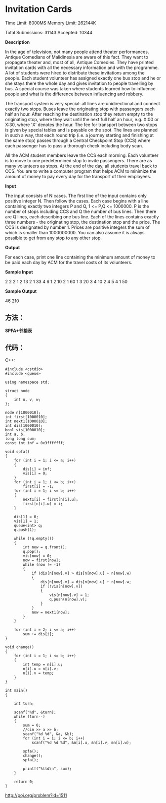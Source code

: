 # Invitation Cards

Time Limit: 8000MS		Memory Limit: 262144K

Total Submissions: 31143		Accepted: 10344

**Description**

In the age of television, not many people attend theater performances. Antique Comedians of Malidinesia are aware of this fact. They want to propagate theater and, most of all, Antique Comedies. They have printed invitation cards with all the necessary information and with the programme. A lot of students were hired to distribute these invitations among the people. Each student volunteer has assigned exactly one bus stop and he or she stays there the whole day and gives invitation to people travelling by bus. A special course was taken where students learned how to influence people and what is the difference between influencing and robbery. 

The transport system is very special: all lines are unidirectional and connect exactly two stops. Buses leave the originating stop with passangers each half an hour. After reaching the destination stop they return empty to the originating stop, where they wait until the next full half an hour, e.g. X:00 or X:30, where 'X' denotes the hour. The fee for transport between two stops is given by special tables and is payable on the spot. The lines are planned in such a way, that each round trip (i.e. a journey starting and finishing at the same stop) passes through a Central Checkpoint Stop (CCS) where each passenger has to pass a thorough check including body scan. 

All the ACM student members leave the CCS each morning. Each volunteer is to move to one predetermined stop to invite passengers. There are as many volunteers as stops. At the end of the day, all students travel back to CCS. You are to write a computer program that helps ACM to minimize the amount of money to pay every day for the transport of their employees. 

**Input**

The input consists of N cases. The first line of the input contains only positive integer N. Then follow the cases. Each case begins with a line containing exactly two integers P and Q, 1 <= P,Q <= 1000000. P is the number of stops including CCS and Q the number of bus lines. Then there are Q lines, each describing one bus line. Each of the lines contains exactly three numbers - the originating stop, the destination stop and the price. The CCS is designated by number 1. Prices are positive integers the sum of which is smaller than 1000000000. You can also assume it is always possible to get from any stop to any other stop.

**Output**

For each case, print one line containing the minimum amount of money to be paid each day by ACM for the travel costs of its volunteers.


**Sample Input**

2
2 2
1 2 13
2 1 33
4 6
1 2 10
2 1 60
1 3 20
3 4 10
2 4 5
4 1 50


**Sample Output**

46
210

## 方法：
**SPFA+邻接表**


## 代码：

C++:

	#include <cstdio>
	#include <queue>

	using namespace std;

	struct node
	{
		int u, v, w;
	};

	node n[1000010];
	int first[1000010];
	int next1[1000010];
	int dis[1000010];
	bool vis[1000010];
	int a, b;
	long long sum;
	const int inf = 0x3fffffff;

	void spfa()
	{
		for (int i = 1; i <= a; i++)
		{
			dis[i] = inf;
			vis[i] = 0;
		}
		for (int i = 1; i <= b; i++)
			first[i] = -1;
		for (int i = 1; i <= b; i++)
		{
			next1[i] = first[n[i].u];
			first[n[i].u] = i;
		}

		dis[1] = 0;
		vis[1] = 1;
		queue<int> q;
		q.push(1);

		while (!q.empty())
		{
			int now = q.front();
			q.pop();
			vis[now] = 0;
			now = first[now];
			while (now != -1)
			{
				if (dis[n[now].v] > dis[n[now].u] + n[now].w)
				{
					dis[n[now].v] = dis[n[now].u] + n[now].w;
					if (!vis[n[now].v])
					{
						vis[n[now].v] = 1;
						q.push(n[now].v);
					}
				}
				now = next1[now];
			}
		}

		for (int i = 2; i <= a; i++)
			sum += dis[i];
	}

	void change()
	{
		for (int i = 1; i <= b; i++)
		{
			int temp = n[i].u;
			n[i].u = n[i].v;
			n[i].v = temp;
		}
	}

	int main()
	{

		int turn;

		scanf("%d", &turn);
		while (turn--)
		{
			sum = 0;
			//cin >> a >> b;
			scanf("%d %d", &a, &b);
			for (int i = 1; i <= b; i++)
				scanf("%d %d %d", &n[i].u, &n[i].v, &n[i].w);

			spfa();
			change();
			spfa();

			printf("%lld\n", sum);
		}

		return 0;
	}
  
  http://poj.org/problem?id=1511
